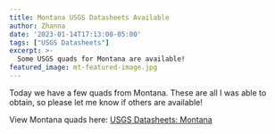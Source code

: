 ```yaml
---
title: Montana USGS Datasheets Available
author: Zhanna
date: '2023-01-14T17:13:00-05:00'
tags: ["USGS Datasheets"]
excerpt: >-
  Some USGS quads for Montana are available!
featured_image: mt-featured-image.jpg
---
```


Today we have a few quads from Montana. These are all I was able to obtain, so please let me know if others are available!

View Montana quads here: [USGS Datasheets: Montana](/usgs-datasheets/montana/)